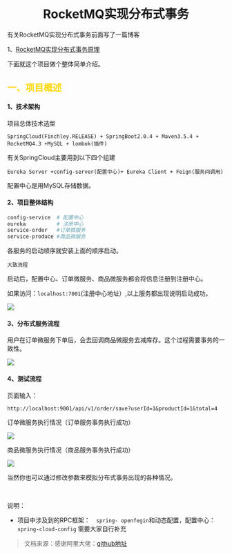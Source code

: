 # <center>RocketMQ实现分布式事务</center>

有关RocketMQ实现分布式事务前面写了一篇博客

1、[RocketMQ实现分布式事务原理](https://www.cnblogs.com/qdhxhz/p/11191399.html)

下面就这个项目做个整体简单介绍。

## <font color=#FFD700>一、项目概述</font>

#### 1、技术架构

项目总体技术选型

```
SpringCloud(Finchley.RELEASE) + SpringBoot2.0.4 + Maven3.5.4 + RocketMQ4.3 +MySQL + lombok(插件)
```

有关SpringCloud主要用到以下四个组建

```
Eureka Server +config-server(配置中心)+ Eureka Client + Feign(服务间调用) 
```

配置中心是用MySQL存储数据。

#### 2、项目整体结构

```makefile
config-service  # 配置中心
eureka          # 注册中心
service-order   #订单微服务
service-produce #商品微服务
```

各服务的启动顺序就安装上面的顺序启动。

`大致流程`

启动后，配置中心、订单微服务、商品微服务都会将信息注册到注册中心。

如果访问：`localhost:7001`(注册中心地址）,以上服务都出现说明启动成功。

![](https://img2018.cnblogs.com/blog/1090617/201907/1090617-20190717002438786-605382528.png)



#### 3、分布式服务流程

用户在订单微服务下单后，会去回调商品微服务去减库存。这个过程需要事务的一致性。

![](https://img2018.cnblogs.com/blog/1090617/201907/1090617-20190717002448277-331707552.png)



#### 4、测试流程

页面输入：

```
http://localhost:9001/api/v1/order/save?userId=1&productId=1&total=4	
```

订单微服务执行情况（订单服务事务执行成功）

![](https://img2018.cnblogs.com/blog/1090617/201907/1090617-20190717002934582-471936462.png)





商品微服务执行情况（商品服务事务执行成功）

![](https://img2018.cnblogs.com/blog/1090617/201907/1090617-20190717002506834-1271705975.png)



当然你也可以通过修改参数来模拟分布式事务出现的各种情况。

<br>

说明：

- 项目中涉及到的RPC框架：`  spring- openfegin`和动态配置，配置中心：` spring-cloud-config` 需要大家自行补充 

> 文档来源：感谢阿里大佬：[github地址](https://github.com/yudiandemingzi/spring-cloud-rocketmq-transaction) 
